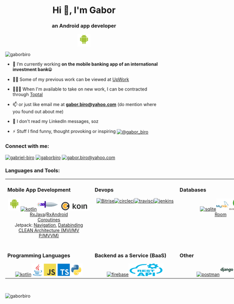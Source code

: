<h1 align="center">Hi 👋, I'm Gabor</h1>
<h3 align="center">an Android app developer</h3>
<p align="center"><img src="https://raw.githubusercontent.com/devicons/devicon/master/icons/android/android-original-wordmark.svg" alt="android" width="40" height="40" /></p>

<p align="left"> <img src="https://komarev.com/ghpvc/?username=gaborbiro&label=Profile%20views&color=0e75b6&style=flat" alt="gaborbiro" /> </p>

- 🔭 I’m currently working **on the mobile banking app of an international investment bank🤐**

- 👨‍💻 Some of my previous work can be viewed at [UpWork](https://www.upwork.com/freelancers/~0103abd70ac9e350b0)

- 📜🤝💵 When I'm available to take on new work, I can be contracted through [Toptal](https://www.toptal.com/resume/gabor-biro)

- 📫 or just like email me at **gabor.biro@yahoo.com** (do mention where you found out about me)

- 😬 I don't read my LinkedIn messages, soz

- ⚡ Stuff I find funny, thought provoking or inspiring <a href="https://www.tiktok.com/@gabor_biro" target="blank"><img align="center" src="https://www.svgrepo.com/show/327400/logo-tiktok.svg" alt="@gabor_biro" height="30" width="30" /></a>

<h3 align="left">Connect with me:</h3>
<p align="left">
    <a href="https://linkedin.com/in/gabriel-biro" target="_blank"><img align="center" src="https://img.shields.io/badge/LinkedIn-0077B5?style=for-the-badge&logo=linkedin&logoColor=white" alt="gabriel-biro" /></a>
    <a href="https://github.com/gaborbiro" target="_blank"><img align="center" src="https://img.shields.io/badge/GitHub-100000?style=for-the-badge&logo=github&logoColor=white" alt="gaborbiro" /></a>
    <a href="mailto:gabor.biro@yahoo.com" target="_blank"><img align="center" src="https://img.shields.io/badge/yahoo-6001D2?style=for-the-badge&logo=github&logoColor=white" alt="gabor.biro@yahoo.com" /></a>
</p>

<h3 align="left">Languages and Tools:</h3>
<table style="width: 827px;">
<tbody>
<tr>
<td style="width: 270.819px;" valign="top">
<h3 dir="auto"><a id="user-content-frontend" class="anchor" href="#frontend" aria-hidden="true"> </a> Mobile App Development</h3>
<div dir="auto" align="center"><a href="https://developer.android.com" target="_blank" rel="noreferrer"> <img src="https://raw.githubusercontent.com/devicons/devicon/master/icons/android/android-original-wordmark.svg" alt="android" width="40" height="40" /></a><a href="https://kotlinlang.org/"><img src="https://www.vectorlogo.zone/logos/kotlinlang/kotlinlang-icon.svg" alt="kotlin" width="40" height="40" /></a><a title="Dagger 2" href="https://dagger.dev/" target="_blank"><img src="https://raw.githubusercontent.com/gaborbiro/host/main/dagger2.png" alt="Dagger 2" width="68" height="40" /></a><a title="Koin" href="https://insert-koin.io/" target="_blank"><img src="https://raw.githubusercontent.com/InsertKoinIO/koin/main/docs/img/koin_main_logo.png" alt="Koin" width="101" height="30" /></a><br /><a title="RxJava" href="https://github.com/ReactiveX/RxJava" target="_blank">RxJava</a>/<a title="RxAndroid" href="https://github.com/ReactiveX/RxAndroid" target="_blank">RxAndroid</a><br /><a title="Coroutines" href="https://developer.android.com/kotlin/coroutines" target="_blank">Coroutines</a><br />Jetpack: <a title="Navigation" href="https://developer.android.com/guide/navigation" target="_blank">Navigation</a>, <a title="Databinding" href="https://developer.android.com/topic/libraries/data-binding" target="_blank">Databinding</a><br /><a title="MVVM with Clean Architecture" href="https://www.toptal.com/android/android-apps-mvvm-with-clean-architecture" target="_blank">CLEAN Architecture (MVI/MV</a><br /><a title="MVVM with Clean Architecture" href="https://www.toptal.com/android/android-apps-mvvm-with-clean-architecture" target="_blank">P/MVVM)</a> <br /><br /></div>
</td>
<td style="width: 265.344px;" valign="top">
<h3 dir="auto"><a id="user-content-backend" class="anchor" href="#backend" aria-hidden="true"> </a> Devops</h3>
<div dir="auto" align="center"><a title="Bitrise" href="https://www.bitrise.io/" target="_blank"><img src="https://www.vectorlogo.zone/logos/bitriseio/bitriseio-icon.svg" alt="Bitrise" width="40" height="40" /></a><a href="https://circleci.com" target="_blank" rel="noopener noreferrer"><img src="https://www.vectorlogo.zone/logos/circleci/circleci-icon.svg" alt="circleci" width="40" height="40" /></a><a href="https://travis-ci.org" target="_blank" rel="noopener noreferrer"><img src="https://www.vectorlogo.zone/logos/travis-ci/travis-ci-icon.svg" alt="travisci" width="40" height="40" /></a><a href="https://www.jenkins.io" target="_blank" rel="noopener noreferrer"><img src="https://www.vectorlogo.zone/logos/jenkins/jenkins-icon.svg" alt="jenkins" width="40" height="40" /></a></div>
</td>
<td style="width: 268.837px;" valign="top">
<h3 dir="auto"><a id="user-content-devops" class="anchor" href="#devops" aria-hidden="true"> </a> Databases</h3>
<div dir="auto" align="center"><a href="https://www.sqlite.org/" target="_blank" rel="noopener noreferrer"><img src="https://www.vectorlogo.zone/logos/sqlite/sqlite-icon.svg" alt="sqlite" width="40" height="40" /></a><a href="https://www.mysql.com/" target="_blank" rel="noopener noreferrer"><img src="https://raw.githubusercontent.com/devicons/devicon/master/icons/mysql/mysql-original-wordmark.svg" alt="mysql" width="40" height="40" /></a><a href="https://www.mongodb.com/" target="_blank" rel="noopener noreferrer"><img src="https://raw.githubusercontent.com/devicons/devicon/master/icons/mongodb/mongodb-original-wordmark.svg" alt="mongodb" width="40" height="40" /></a><br /><a title="Room" href="https://developer.android.com/training/data-storage/room" target="_blank">Room</a></div>
</td>
</tr>
<tr>
<td style="width: 270.819px;">
<h3 dir="auto">Programming Languages</h3>
<div dir="auto" align="center"><a href="https://kotlinlang.org/"><img src="https://www.vectorlogo.zone/logos/kotlinlang/kotlinlang-icon.svg" alt="kotlin" width="40" height="40" /></a><a href="https://www.java.com" target="_blank" rel="noopener noreferrer"><img src="https://raw.githubusercontent.com/devicons/devicon/master/icons/java/java-original.svg" alt="java" width="40" height="40" /></a><a href="https://developer.mozilla.org/en-US/docs/Web/JavaScript" target="_blank" rel="noopener noreferrer"><img src="https://raw.githubusercontent.com/devicons/devicon/master/icons/javascript/javascript-original.svg" alt="javascript" width="40" height="40" /></a> <a href="https://www.typescriptlang.org/" target="_blank" rel="noopener noreferrer"><img src="https://raw.githubusercontent.com/devicons/devicon/master/icons/typescript/typescript-original.svg" alt="typescript" width="40" height="40" /></a><a href="https://www.python.org" target="_blank" rel="noopener noreferrer"><img src="https://raw.githubusercontent.com/devicons/devicon/master/icons/python/python-original.svg" alt="python" width="40" height="40" /></a></div>
</td>
<td style="width: 265.344px;">
<h3 dir="auto">Backend as a Service (BaaS)</h3>
<div dir="auto" align="center"><a href="https://restfulapi.net/" target="_blank" rel="noopener noreferrer"><img src="https://www.vectorlogo.zone/logos/firebase/firebase-icon.svg" alt="firebase" width="40" height="40" /><img src="https://raw.githubusercontent.com/gaborbiro/host/main/rest-api-1.svg" alt="Rest API" width="111" height="40" /></a></div>
</td>
<td style="width: 268.837px;">
<h3 dir="auto">Other</h3>
<div dir="auto" align="center"><a href="https://postman.com" target="_blank" rel="noopener noreferrer"><img src="https://www.vectorlogo.zone/logos/getpostman/getpostman-icon.svg" alt="postman" width="40" height="40" /></a> <a href="https://www.djangoproject.com/" target="_blank" rel="noopener noreferrer"><img src="https://raw.githubusercontent.com/github/explore/master/topics/django/django.png" alt="django" width="40" height="40" /></a> <a href="https://git-scm.com/" target="_blank" rel="noopener noreferrer"><img src="https://www.vectorlogo.zone/logos/git-scm/git-scm-icon.svg" alt="git" width="40" height="40" /></a></div>
</td>
</tr>
</tbody>
</table>
<p>&nbsp;</p>
</p>

<p><img align="center" src="https://github-readme-stats.vercel.app/api/top-langs?username=gaborbiro&show_icons=true&locale=en&layout=compact" alt="gaborbiro" /></p>
